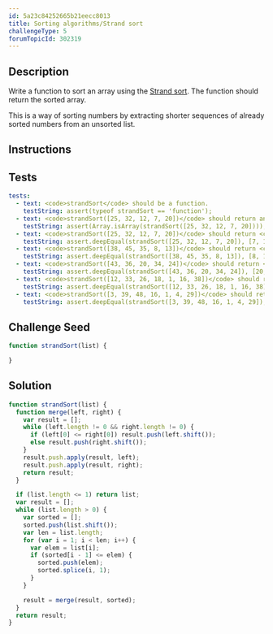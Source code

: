 ```yaml
---
id: 5a23c84252665b21eecc8013
title: Sorting algorithms/Strand sort
challengeType: 5
forumTopicId: 302319
---
```


## Description

<section id='description'>

Write a function to sort an array using the [Strand sort](<https://en.wikipedia.org/wiki/Strand sort>). The function should return the sorted array.

This is a way of sorting numbers by extracting shorter sequences of already sorted numbers from an unsorted list.

</section>

## Instructions

<section id='instructions'>

</section>

## Tests

<section id='tests'>

```yml
tests:
  - text: <code>strandSort</code> should be a function.
    testString: assert(typeof strandSort == 'function');
  - text: <code>strandSort([25, 32, 12, 7, 20])</code> should return an array.
    testString: assert(Array.isArray(strandSort([25, 32, 12, 7, 20])));
  - text: <code>strandSort([25, 32, 12, 7, 20])</code> should return <code>[7, 12, 20, 25, 32]</code>.
    testString: assert.deepEqual(strandSort([25, 32, 12, 7, 20]), [7, 12, 20, 25, 32]);
  - text: <code>strandSort([38, 45, 35, 8, 13])</code> should return <code>[8, 13, 35, 38, 45]</code>.
    testString: assert.deepEqual(strandSort([38, 45, 35, 8, 13]), [8, 13, 35, 38, 45]);
  - text: <code>strandSort([43, 36, 20, 34, 24])</code> should return <code>[20, 24, 34, 36, 43]</code>.
    testString: assert.deepEqual(strandSort([43, 36, 20, 34, 24]), [20, 24, 34, 36, 43]);
  - text: <code>strandSort([12, 33, 26, 18, 1, 16, 38])</code> should return <code>[1, 12, 16, 18, 26, 33, 38]</code>.
    testString: assert.deepEqual(strandSort([12, 33, 26, 18, 1, 16, 38]), [1, 12, 16, 18, 26, 33, 38]);
  - text: <code>strandSort([3, 39, 48, 16, 1, 4, 29])</code> should return <code>[1, 3, 4, 16, 29, 39, 48]</code>.
    testString: assert.deepEqual(strandSort([3, 39, 48, 16, 1, 4, 29]), [1, 3, 4, 16, 29, 39, 48]);
```

</section>

## Challenge Seed

<section id='challengeSeed'>
<div id='js-seed'>

```js
function strandSort(list) {

}
```

</div>

</section>

## Solution

<section id='solution'>

```js
function strandSort(list) {
  function merge(left, right) {
    var result = [];
    while (left.length != 0 && right.length != 0) {
      if (left[0] <= right[0]) result.push(left.shift());
      else result.push(right.shift());
    }
    result.push.apply(result, left);
    result.push.apply(result, right);
    return result;
  }

  if (list.length <= 1) return list;
  var result = [];
  while (list.length > 0) {
    var sorted = [];
    sorted.push(list.shift());
    var len = list.length;
    for (var i = 1; i < len; i++) {
      var elem = list[i];
      if (sorted[i - 1] <= elem) {
        sorted.push(elem);
        sorted.splice(i, 1);
      }
    }

    result = merge(result, sorted);
  }
  return result;
}
```

</section>
